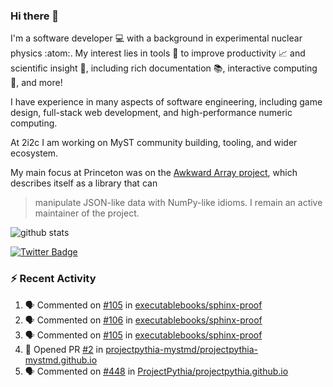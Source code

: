 ### Hi there 👋 

I'm a software developer 💻 with a background in experimental nuclear physics :atom:. My interest lies in tools :wrench: to improve productivity :chart_with_upwards_trend: and scientific insight :telescope:, including rich documentation 📚, interactive computing 🧮, and more! 

I have experience in many aspects of software engineering, including game design, full-stack web development, and high-performance numeric computing. 

At 2i2c I am working on MyST community building, tooling, and wider ecosystem. 

My main focus at Princeton was on the [Awkward Array project](awkward-array.org/), which describes itself as a library that can 
> manipulate JSON-like data with NumPy-like idioms. I remain an active maintainer of the project. 

![github stats](https://github-readme-stats.vercel.app/api?username=agoose77&show_icons=true&hide_rank=true&hide_title=true&bg_color=30,e76445,904e95&text_color=efe3ec&icon_color=efe3ec)
<!--
**agoose77/agoose77** is a ✨ _special_ ✨ repository because its `README.md` (this file) appears on your GitHub profile.

Here are some ideas to get you started:

- 🔭 I’m currently working on ...
- 🌱 I’m currently learning ...
- 👯 I’m looking to collaborate on ...
- 🤔 I’m looking for help with ...
- 💬 Ask me about ...
- 📫 How to reach me: ...
- 😄 Pronouns: ...
- ⚡ Fun fact: ...
-->

[![Twitter Badge](https://img.shields.io/twitter/follow/agoose77?style=flat-square&logo=Twitter&logoColor=white&color=cornflowerblue)](https://twitter.com/agoose77)

### :zap: Recent Activity

<!--START_SECTION:activity-->
1. 🗣 Commented on [#105](https://github.com/executablebooks/sphinx-proof/pull/105#issuecomment-2206004891) in [executablebooks/sphinx-proof](https://github.com/executablebooks/sphinx-proof)
2. 🗣 Commented on [#106](https://github.com/executablebooks/sphinx-proof/pull/106#issuecomment-2205486006) in [executablebooks/sphinx-proof](https://github.com/executablebooks/sphinx-proof)
3. 🗣 Commented on [#105](https://github.com/executablebooks/sphinx-proof/pull/105#issuecomment-2205466357) in [executablebooks/sphinx-proof](https://github.com/executablebooks/sphinx-proof)
4. 💪 Opened PR [#2](https://github.com/projectpythia-mystmd/projectpythia-mystmd.github.io/pull/2) in [projectpythia-mystmd/projectpythia-mystmd.github.io](https://github.com/projectpythia-mystmd/projectpythia-mystmd.github.io)
5. 🗣 Commented on [#448](https://github.com/ProjectPythia/projectpythia.github.io/pull/448#issuecomment-2203710491) in [ProjectPythia/projectpythia.github.io](https://github.com/ProjectPythia/projectpythia.github.io)
<!--END_SECTION:activity-->
